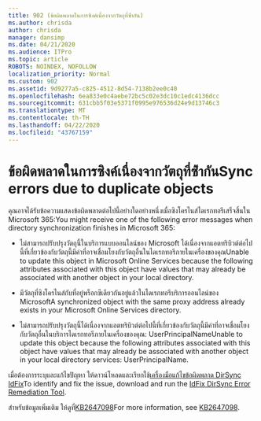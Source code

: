 ```yaml
---
title: 902 (ข้อผิดพลาดในการซิงค์เนื่องจากวัตถุที่ซ้ํากัน)
ms.author: chrisda
author: chrisda
manager: dansimp
ms.date: 04/21/2020
ms.audience: ITPro
ms.topic: article
ROBOTS: NOINDEX, NOFOLLOW
localization_priority: Normal
ms.custom: 902
ms.assetid: 9d9277a5-c825-4512-8d54-7138b2ee0c40
ms.openlocfilehash: 6ea833e0c4aebe72bc5c02e3dc10c1edc4136dcc
ms.sourcegitcommit: 631cbb5f03e5371f0995e976536d24e9d13746c3
ms.translationtype: MT
ms.contentlocale: th-TH
ms.lasthandoff: 04/22/2020
ms.locfileid: "43767159"
---
```

# <a name="sync-errors-due-to-duplicate-objects"></a><span data-ttu-id="5cb6d-102">ข้อผิดพลาดในการซิงค์เนื่องจากวัตถุที่ซ้ํากัน</span><span class="sxs-lookup"><span data-stu-id="5cb6d-102">Sync errors due to duplicate objects</span></span>

<span data-ttu-id="5cb6d-103">คุณอาจได้รับข้อความแสดงข้อผิดพลาดต่อไปนี้อย่างใดอย่างหนึ่งเมื่อซิงโครไนส์ไดเรกทอรีเสร็จสิ้นใน Microsoft 365:</span><span class="sxs-lookup"><span data-stu-id="5cb6d-103">You might receive one of the following error messages when directory synchronization finishes in Microsoft 365:</span></span>

- <span data-ttu-id="5cb6d-104">ไม่สามารถปรับปรุงวัตถุนี้ในบริการแบบออนไลน์ของ Microsoft ได้เนื่องจากแอตทริบิวต์ต่อไปนี้ที่เกี่ยวข้องกับวัตถุนี้มีค่าที่อาจเชื่อมโยงกับวัตถุอื่นในไดเรกทอรีภายในเครื่องของคุณ</span><span class="sxs-lookup"><span data-stu-id="5cb6d-104">Unable to update this object in Microsoft Online Services because the following attributes associated with this object have values that may already be associated with another object in your local directory.</span></span>

- <span data-ttu-id="5cb6d-105">มีวัตถุที่ซิงโครไนส์กับที่อยู่พร็อกซีเดียวกันอยู่แล้วในไดเรกทอรีบริการออนไลน์ของ Microsoft</span><span class="sxs-lookup"><span data-stu-id="5cb6d-105">A synchronized object with the same proxy address already exists in your Microsoft Online Services directory.</span></span>

- <span data-ttu-id="5cb6d-106">ไม่สามารถปรับปรุงวัตถุนี้ได้เนื่องจากแอตทริบิวต์ต่อไปนี้ที่เกี่ยวข้องกับวัตถุนี้มีค่าที่อาจเชื่อมโยงกับวัตถุอื่นในบริการไดเรกทอรีภายในเครื่องของคุณ: UserPrincipalName</span><span class="sxs-lookup"><span data-stu-id="5cb6d-106">Unable to update this object because the following attributes associated with this object have values that may already be associated with another object in your local directory services: UserPrincipalName.</span></span>

<span data-ttu-id="5cb6d-107">เมื่อต้องการระบุและแก้ไขปัญหา ให้ดาวน์โหลดและเรียกใช้[เครื่องมือแก้ไขข้อผิดพลาด DirSync IdFix](https://www.microsoft.com/download/details.aspx?id=36832)</span><span class="sxs-lookup"><span data-stu-id="5cb6d-107">To identify and fix the issue, download and run the [IdFix DirSync Error Remediation Tool](https://www.microsoft.com/download/details.aspx?id=36832).</span></span>

<span data-ttu-id="5cb6d-108">สําหรับข้อมูลเพิ่มเติม ให้ดูที่[KB2647098](https://support.microsoft.com/help/2647098/duplicate-or-invalid-attributes-prevent-directory-synchronization-in-o)</span><span class="sxs-lookup"><span data-stu-id="5cb6d-108">For more information, see [KB2647098](https://support.microsoft.com/help/2647098/duplicate-or-invalid-attributes-prevent-directory-synchronization-in-o).</span></span>
